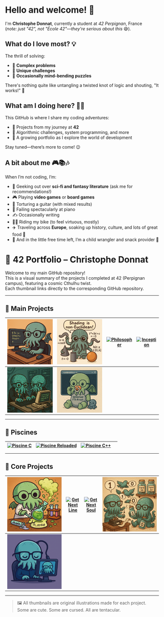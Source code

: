 # Hello and welcome! 👋  

I'm **Christophe Donnat**, currently a student at *42 Perpignan*, France  
(*note: just "42", not "École 42"—they're serious about this* 😅).  


## What do I love most? 💡  
The thrill of solving:  
- 🔗 **Complex problems**  
- 🎲 **Unique challenges**  
- 🤯 **Occasionally mind-bending puzzles**  

There's nothing quite like untangling a twisted knot of logic and shouting, "It works!" 🙌  


## What am I doing here? 🧑‍💻  
This GitHub is where I share my coding adventures:  
- 🌱 Projects from my journey at **42**  
- 🧩 Algorithmic challenges, system programming, and more  
- 🚀 A growing portfolio as I explore the world of development  

Stay tuned—there’s more to come! 😉  


## A bit about me 🎮📚🎶  
When I’m not coding, I’m:  
- 📖 Geeking out over **sci-fi and fantasy literature** (ask me for recommendations!)  
- 🎮 Playing **video games** or **board games**  
- 🎸 Torturing a guitar (with mixed results)  
- 🎹 Failing spectacularly at piano  
- ✍️ Occasionally writing  
- 🚴‍♂️ Riding my bike (to feel virtuous, mostly)
- ✈️ Traveling across **Europe**, soaking up history, culture, and lots of great food 🍝 
- 👶 And in the little free time left, I’m a child wrangler and snack provider 🍪


# 🐙 42 Portfolio – Christophe Donnat

Welcome to my main GitHub repository!  
This is a visual summary of the projects I completed at 42 (Perpignan campus), featuring a cosmic Cthulhu twist.  
Each thumbnail links directly to the corresponding GitHub repository.

---

## 🚀 Main Projects

| [![Minishell](images/minishell_vignette.png)](https://github.com/chdonnat/minishell-42) | [![MiniRT](images/minirt_vignette.png)](https://github.com/chdonnat/minirt-42) | [![Philosopher](images/philosopher_vignette.png)](https://github.com/chdonnat/philosopher-42) | [![Inception](images/inception_vignette.png)](https://github.com/chdonnat/inception-42) |
| --- | --- | --- | --- |
| [![Webserv](images/webserv_vignette.png)](https://github.com/chdonnat/webserv-42) | [![Born2beroot](images/born2beroot_vignette.png)](https://github.com/chdonnat/born2beroot-42) |  |  |

---

## 🧪 Piscines

| [![Piscine C](images/piscine-c_vignette.png)](https://github.com/chdonnat/piscine-c-42) | [![Piscine Reloaded](images/piscine-reloaded_vignette.png)](https://github.com/chdonnat/piscine-reloaded-42) | [![Piscine C++](images/piscine-cpp_vignette.png)](https://github.com/chdonnat/piscine-cpp-42) |  |
| --- | --- | --- | --- |

---

## 🧱 Core Projects

| [![Libft](images/libft_vignette.png)](https://github.com/chdonnat/libft-42) | [![Get Next Line](images/get_next_line_vignette.png)](https://github.com/chdonnat/get_next_line-42) | [![Get Next Soul](images/get_next_soul_vignette.png)](https://github.com/chdonnat/get_next_soul-42) | [![Minitalk](images/minitalk_vignette.png)](https://github.com/chdonnat/minitalk-42) |
| --- | --- | --- | --- |
| [![Transcendance](images/transcendance_vignette.png)](https://github.com/chdonnat/transcendance-42) |  |  |  |

---

> 🖼️ All thumbnails are original illustrations made for each project.  
> Some are cute. Some are cursed. All are tentacular.



